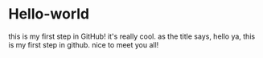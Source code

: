 # Hello-world
this is my first step in GitHub! it's really cool.
as the title says, hello ya, this is my first step in github.
nice to meet you all!
